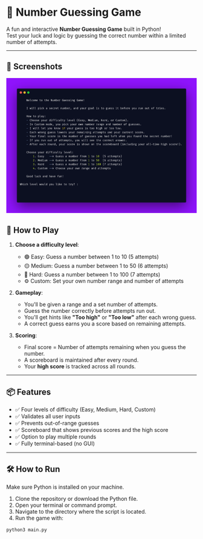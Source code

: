 # 🎯 Number Guessing Game

A fun and interactive **Number Guessing Game** built in Python!  
Test your luck and logic by guessing the correct number within a limited number of attempts.

---

## 📸 Screenshots  
![Screenshot](number_guessing_game/screenshot.png)  


## 📜 How to Play

1. **Choose a difficulty level**:
    - 🟢 Easy:    Guess a number between 1 to 10 (5 attempts)
    - 🟡 Medium:  Guess a number between 1 to 50 (6 attempts)
    - 🔴 Hard:    Guess a number between 1 to 100 (7 attempts)
    - ⚙️ Custom:  Set your own number range and number of attempts

2. **Gameplay**:
    - You'll be given a range and a set number of attempts.
    - Guess the number correctly before attempts run out.
    - You'll get hints like **"Too high"** or **"Too low"** after each wrong guess.
    - A correct guess earns you a score based on remaining attempts.

3. **Scoring**:
    - Final score = Number of attempts remaining when you guess the number.
    - A scoreboard is maintained after every round.
    - Your **high score** is tracked across all rounds.

---

## 📦 Features

- ✅ Four levels of difficulty (Easy, Medium, Hard, Custom)
- ✅ Validates all user inputs
- ✅ Prevents out-of-range guesses
- ✅ Scoreboard that shows previous scores and the high score
- ✅ Option to play multiple rounds
- ✅ Fully terminal-based (no GUI)

---

## 🛠️ How to Run

Make sure Python is installed on your machine.

1. Clone the repository or download the Python file.
2. Open your terminal or command prompt.
3. Navigate to the directory where the script is located.
4. Run the game with:

```bash
python3 main.py
```
